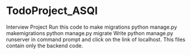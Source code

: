 # TodoProject_ASQI
Interview Project 
Run this code to make migrations 
python manage.py makemigrations
python manage.py migrate
Write python manage.py runserver in command prompt and click on the link of localhost.
This files contain only the backend code.
